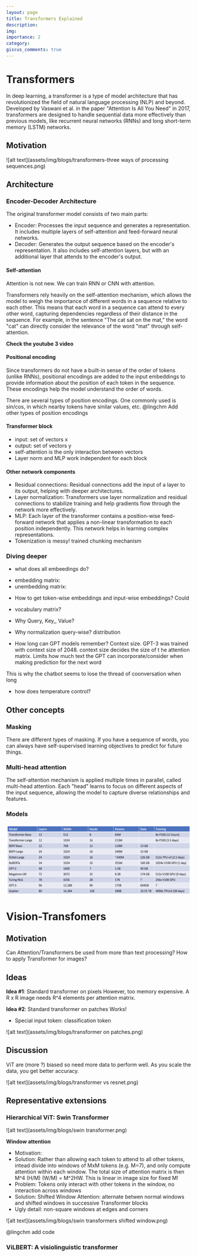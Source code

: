 ```yaml
---
layout: page
title: Transformers Explained 
description: 
img: 
importance: 2
category:  
giscus_comments: true
---
```


# Transformers  

In deep learning, a transformer is a type of model architecture that has revolutionized the field of natural language processing (NLP) and beyond. Developed by Vaswani et al. in the paper "Attention Is All You Need" in 2017, transformers are designed to handle sequential data more effectively than previous models, like recurrent neural networks (RNNs) and long short-term memory (LSTM) networks.


## Motivation

![alt text](assets/img/blogs/transformers-three ways of processing sequences.png)

## Architecture
### Encoder-Decoder Architecture
The original transformer model consists of two main parts:
* Encoder: Processes the input sequence and generates a representation. It includes multiple layers of self-attention and feed-forward neural networks.
* Decoder: Generates the output sequence based on the encoder's representation. It also includes self-attention layers, but with an additional layer that attends to the encoder's output.

#### Self-attention

Attention is not new. We can train RNN or CNN with attention.

Transformers rely heavily on the self-attention mechanism, which allows the model to weigh the importance of different words in a sequence relative to each other. This means that each word in a sequence can attend to every other word, capturing dependencies regardless of their distance in the sequence. For example, in the sentence "The cat sat on the mat," the word "cat" can directly consider the relevance of the word "mat" through self-attention.

**Check the youtube 3 video**

#### Positional encoding
Since transformers do not have a built-in sense of the order of tokens (unlike RNNs), positional encodings are added to the input embeddings to provide information about the position of each token in the sequence. These encodings help the model understand the order of words.

There are several types of position encodings. One commonly used is sin/cos, in which nearby tokens have sinilar values, etc.
@lingchm Add other types of position encodings

#### Transformer block
* input: set of vectors x
* output: set of vectors y
* self-attention is the only interaction between vectors
* Layer norm and MLP work independent for each block

#### Other network components 
* Residual connections: Residual connections add the input of a layer to its output, helping with deeper architectures.
* Layer normalization: Transformers use layer normalization and residual connections to stabilize training and help gradients flow through the network more effectively. 
* MLP: Each layer of the transformer contains a position-wise feed-forward network that applies a non-linear transformation to each position independently. This network helps in learning complex representations.
* Tokenization is messy! trained chunking mechanism

### Diving deeper 
* what does all embeedings do?
- embedding matrix: 
- unembedding matrix: 

* How to get token-wise embeddings and input-wise embeddings?
Could 

* vocabulary matrix? 

* Why Query, Key,, Value?

* Why normalization query-wise?
 distribution

* How long can GPT models remember?
Context size. 
GPT-3 was trained with context size of 2048.
context size decides the size of t he attention matrix.
Limits how much text the GPT can incorporate/consider when making prediction for the next word

This  is why the chatbot seems to lose the thread of coonversation when long

* how does temperature control? 



## Other concepts

### Masking
There are different types of masking.
If you have a sequence of words, you can always have self-supervised learning objectives to predict for future things.

### Multi-head attention 
The self-attention mechanism is applied multiple times in parallel, called multi-head attention. Each "head" learns to focus on different aspects of the input sequence, allowing the model to capture diverse relationships and features.


### Models
![alt text](assets/img/blogs/transformer_table.png)


# Vision-Transfomers 

## Motivation
Can Attention/Transformers be used from more than text processing?
How to apply Transformer for images?

## Ideas

**Idea #1**: Standard transformer on pixels
However, too memory expensive. A R x R image needs R^4 elements per attention matrix. 

**Idea #2**: Standard transformer on patches
Works!
* Special input token: classification token 

![alt text](assets/img/blogs/transformer on patches.png)

## Discussion
ViT are (more ?) biased so need more data to perform well. As you scale the data, you get better accuracy. 

![alt text](assets/img/blogs/transformer vs resnet.png)


## Representative extensions  

### Hierarchical ViT: Swin Transformer

![alt text](assets/img/blogs/swin transformer.png)

**Window attention** 
* Motivation: 
* Solution: Rather than allowing each token to attend to all other tokens, intead divide into windows of MxM tokens (e.g. M=7), and only compute attention within each window. The total size of attention matrix is then M^4 (H/M) (W/M) = M^2HW. This is linear in image size for fixed M! 
* Problem: Tokens only interact with other tokens in the window, no interaction across windows
* Solution: Shifted Window Attention: alternate betwen normal windows and shifted windows in successive Transformer blocks
* Ugly detail: non-square windows at edges and corners


![alt text](assets/img/blogs/swin transformers shifted window.png)

@lingchm add code 



### ViLBERT: A visiolinguistic transformer

